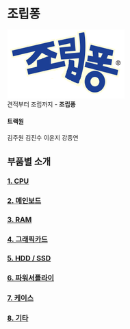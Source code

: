 # 조립퐁
![로고](static/logo.png)  
견적부터 조립까지 - **조립퐁**

#### 트랙원
김주원 김진수 이윤지 강종연
## 부품별 소개
### [1. CPU](parts/CPU.md)
### [2. 메인보드](parts/MB.md)
### [3. RAM](parts/RAM.md)
### [4. 그래픽카드](parts/VGA.md)
### [5. HDD / SSD](parts/Storage.md)
### [6. 파워서플라이](parts/PSU.md)
### [7. 케이스](parts/CASE.md)
### [8. 기타](parts/guitar.md)
